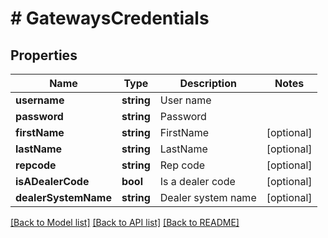 # # GatewaysCredentials

## Properties

Name | Type | Description | Notes
------------ | ------------- | ------------- | -------------
**username** | **string** | User name |
**password** | **string** | Password |
**firstName** | **string** | FirstName | [optional]
**lastName** | **string** | LastName | [optional]
**repcode** | **string** | Rep code | [optional]
**isADealerCode** | **bool** | Is a dealer code | [optional]
**dealerSystemName** | **string** | Dealer system name | [optional]

[[Back to Model list]](../../README.md#models) [[Back to API list]](../../README.md#endpoints) [[Back to README]](../../README.md)
